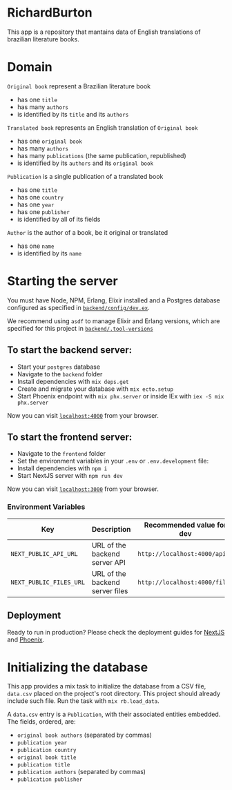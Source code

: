 # RichardBurton

This app is a repository that mantains data of English translations of brazilian literature books.

# Domain

`Original book` represent a Brazilian literature book

- has one `title`
- has many `authors`
- is identified by its `title` and its `authors`

`Translated book` represents an English translation of `Original book`

- has one `original book`
- has many `authors`
- has many `publications` (the same publication, republished)
- is identified by its `authors` and its `original book`

`Publication` is a single publication of a translated book

- has one `title`
- has one `country`
- has one `year`
- has one `publisher`
- is identified by all of its fields

`Author` is the author of a book, be it original or translated

- has one `name`
- is identified by its `name`

# Starting the server

You must have Node, NPM, Erlang, Elixir installed and a Postgres database configured as specified in [`backend/config/dev.ex`](https://github.com/wyeworks/richardburton/blob/main/backend/config/dev.exs).

We recommend using `asdf` to manage Elixir and Erlang versions, which are specified for this project in [`backend/.tool-versions`](https://github.com/wyeworks/richardburton/blob/main/backend/.tool-versions)

## To start the backend server:

- Start your `postgres` database
- Navigate to the `backend` folder
- Install dependencies with `mix deps.get`
- Create and migrate your database with `mix ecto.setup`
- Start Phoenix endpoint with `mix phx.server` or inside IEx with `iex -S mix phx.server`

Now you can visit [`localhost:4000`](http://localhost:4000) from your browser.

## To start the frontend server:

- Navigate to the `frontend` folder
- Set the environment variables in your `.env` or `.env.development` file:
- Install dependencies with `npm i`
- Start NextJS server with `npm run dev`

Now you can visit [`localhost:3000`](http://localhost:3000) from your browser.

### Environment Variables

| Key                     | Description                     | Recommended value for dev     |
| ----------------------- | ------------------------------- | ----------------------------- |
| `NEXT_PUBLIC_API_URL`   | URL of the backend server API   | `http://localhost:4000/api`   |
| `NEXT_PUBLIC_FILES_URL` | URL of the backend server files | `http://localhost:4000/files` |

## Deployment

Ready to run in production? Please check the deployment guides for [NextJS](https://nextjs.org/docs/deployment) and [Phoenix](https://hexdocs.pm/phoenix/deployment.html).

# Initializing the database

This app provides a mix task to initialize the database from a CSV file, `data.csv` placed on the project's root directory. This project should already include such file. Run the task with `mix rb.load_data`.

A `data.csv` entry is a `Publication`, with their associated entities embedded. The fields, ordered, are:

- `original book authors` (separated by commas)
- `publication year`
- `publication country`
- `original book title`
- `publication title`
- `publication authors` (separated by commas)
- `publication publisher`
